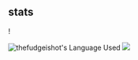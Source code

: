 ## stats
<!--
![thefudgeishot's Github Stats](https://github-readme-stats.vercel.app/api?username=thefudgeishot&show_icons=true&theme=radical&count_private=true)
-->!
![thefudgeishot's Language Used](https://github-readme-stats.vercel.app/api/top-langs/?username=thefudgeishot&show_icons=true&theme=radical&count_private=true&layout=compact)
![](https://hit.yhype.me/github/profile?user_id=33798627)

<!--
**thefudgeishot/thefudgeishot** is a ✨ _special_ ✨ repository because its `README.md` (this file) appears on your GitHub profile.

